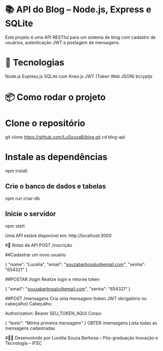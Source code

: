 # 📚 API do Blog – Node.js, Express e SQLite

Este projeto é uma API RESTful para um sistema de blog com cadastro de usuários, autenticação JWT e postagem de mensagens.

# 🚀 Tecnologias
Node.js
Express.js
SQLite com Knex.js
JWT (Token Web JSON)
bcryptjs

# 📦 Como rodar o projeto
# Clone o repositório
git clone https://github.com/LuSouzaB/blog.git
cd blog-api

# Instale as dependências
npm install

## Crie o banco de dados e tabelas
npm run criar-db

## Inicie o servidor
npm start

Uma API estará disponível em: http://localhost:3000

#🔐 Rotas da API
POST /inscrição

##Cadastrar um novo usuário

{
  "nome": "Lucélia",
  "email": "souzabarbosalu@email.com",
  "senha": "654321"
}

##POSTAR /login
Realize login e retorne token

{
  "email": "souzabarbosalu@email.com",
  "senha": "654321"
}

##POST /mensagens
Cria uma mensagem (token JWT obrigatório no cabeçalho)
Cabeçalho:

Authorization: Bearer SEU_TOKEN_AQUI
Corpo:

{
  "texto": "Minha primeira mensagem"
}
OBTER /mensagens
Lista todas as mensagens cadastradas

#🧑‍🏫 Desenvolvido por
Lucélia Souza Barbosa – Pós-graduação Inovação e Tecnologia – IFSC
